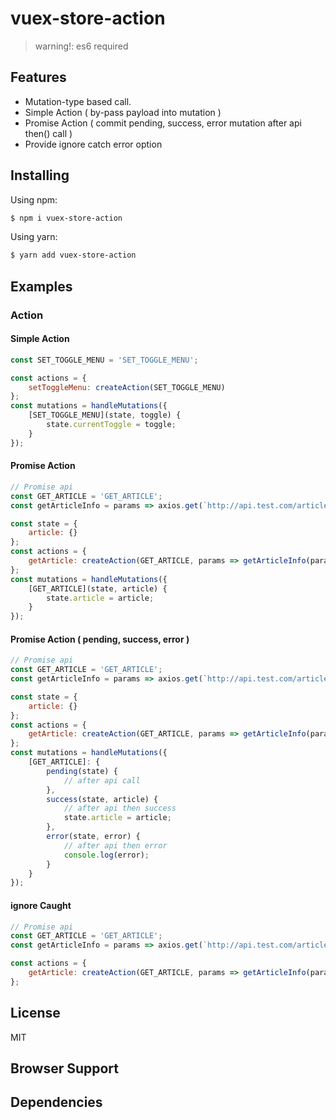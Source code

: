 # vuex-store-action

> warning!: es6 required  

## Features

- Mutation-type based call. 
- Simple Action ( by-pass payload into mutation )
- Promise Action ( commit pending, success, error mutation after api then() call )
- Provide ignore catch error option

## Installing

Using npm:
```bash
$ npm i vuex-store-action
```

Using yarn:
```bash
$ yarn add vuex-store-action
```

## Examples

### Action

#### Simple Action
```js
const SET_TOGGLE_MENU = 'SET_TOGGLE_MENU';

const actions = {
    setToggleMenu: createAction(SET_TOGGLE_MENU)
};
const mutations = handleMutations({
    [SET_TOGGLE_MENU](state, toggle) {
        state.currentToggle = toggle;
    }
});
```

#### Promise Action
```js
// Promise api
const GET_ARTICLE = 'GET_ARTICLE';
const getArticleInfo = params => axios.get(`http://api.test.com/article/${params.cardNo}`);

const state = {
    article: {}
};
const actions = {
    getArticle: createAction(GET_ARTICLE, params => getArticleInfo(params)),
};
const mutations = handleMutations({
    [GET_ARTICLE](state, article) {
        state.article = article;
    }
});
```

#### Promise Action ( pending, success, error )
```js
// Promise api
const GET_ARTICLE = 'GET_ARTICLE';
const getArticleInfo = params => axios.get(`http://api.test.com/article/${params.cardNo}`);

const state = {
    article: {}
};
const actions = {
    getArticle: createAction(GET_ARTICLE, params => getArticleInfo(params)),
};
const mutations = handleMutations({
    [GET_ARTICLE]: {
        pending(state) {
            // after api call
        },
        success(state, article) {
            // after api then success
            state.article = article;
        },
        error(state, error) {
            // after api then error
            console.log(error);
        }
    }
});
```

#### ignore Caught
```js
// Promise api
const GET_ARTICLE = 'GET_ARTICLE';
const getArticleInfo = params => axios.get(`http://api.test.com/article/${params.cardNo}`);

const actions = {
    getArticle: createAction(GET_ARTICLE, params => getArticleInfo(params), true),
};
```

## License

MIT 


## Browser Support
## Dependencies